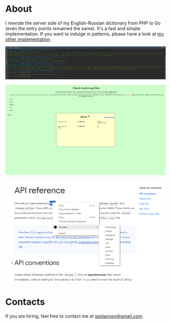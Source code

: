 # About

I rewrote the server side of my English-Russian dictionary from PHP to Go (even the entry points remained the same). It's a fast and simple implementation. If you want to indulge in patterns, please have a look at [my other implementation](https://github.com/spolanyev/clean-architecture).

![Server](https://github.com/spolanyev/dictionary/blob/main/server.png?raw=true)

![UI](https://github.com/spolanyev/dictionary/blob/main/UI.png?raw=true)

![Chrome Extension](https://github.com/spolanyev/dictionary/blob/main/chrome-extension.png?raw=true)

# Contacts

If you are hiring, feel free to contact me at [spolanyev@gmail.com](mailto:spolanyev@gmail.com?subject=Go%3A%20vacancy).
